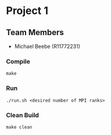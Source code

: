# Project 1
## Team Members
- Michael Beebe (R11772231)

### Compile
```
make
```

### Run
```
./run.sh <desired number of MPI ranks>
```

### Clean Build
```
make clean
```